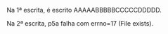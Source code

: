 Na 1ª escrita, é escrito AAAAABBBBBCCCCCDDDDD.

Na 2ª escrita, p5a falha com errno=17 (File exists).
